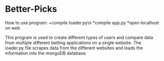 # Better-Picks

How to use program:
+compile loader.py\n
*compile app.py
*open localhost on web

This program is used to create different types of users and compare data from multiple different betting applications on a single website. The loader.py file scrapes data from the different websites and loads the information into the mongoDB database. 
